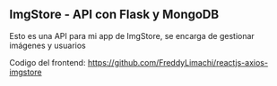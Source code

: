 ## ImgStore - API con Flask y MongoDB

Esto es una API para mi app de ImgStore, se encarga de gestionar imágenes y usuarios

Codigo del frontend: https://github.com/FreddyLimachi/reactjs-axios-imgstore